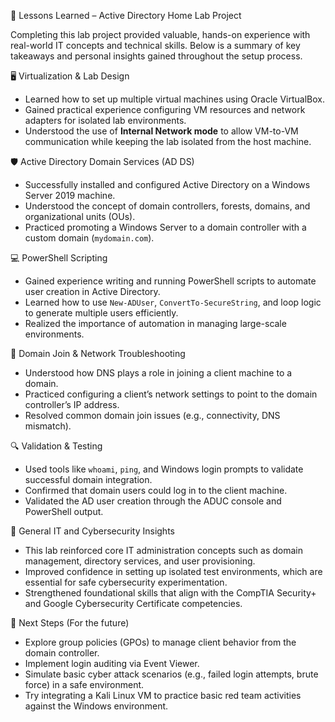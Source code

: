 🧠 Lessons Learned – Active Directory Home Lab Project

Completing this lab project provided valuable, hands-on experience with real-world IT concepts and technical skills. Below is a summary of key takeaways and personal insights gained throughout the setup process.

 🖥️ Virtualization & Lab Design
- Learned how to set up multiple virtual machines using Oracle VirtualBox.
- Gained practical experience configuring VM resources and network adapters for isolated lab environments.
- Understood the use of **Internal Network mode** to allow VM-to-VM communication while keeping the lab isolated from the host machine.

🛡️ Active Directory Domain Services (AD DS)
- Successfully installed and configured Active Directory on a Windows Server 2019 machine.
- Understood the concept of domain controllers, forests, domains, and organizational units (OUs).
- Practiced promoting a Windows Server to a domain controller with a custom domain (`mydomain.com`).

💻 PowerShell Scripting
- Gained experience writing and running PowerShell scripts to automate user creation in Active Directory.
- Learned how to use `New-ADUser`, `ConvertTo-SecureString`, and loop logic to generate multiple users efficiently.
- Realized the importance of automation in managing large-scale environments.

🔗 Domain Join & Network Troubleshooting
- Understood how DNS plays a role in joining a client machine to a domain.
- Practiced configuring a client’s network settings to point to the domain controller’s IP address.
- Resolved common domain join issues (e.g., connectivity, DNS mismatch).

🔍 Validation & Testing
- Used tools like `whoami`, `ping`, and Windows login prompts to validate successful domain integration.
- Confirmed that domain users could log in to the client machine.
- Validated the AD user creation through the ADUC console and PowerShell output.

🧠 General IT and Cybersecurity Insights
- This lab reinforced core IT administration concepts such as domain management, directory services, and user provisioning.
- Improved confidence in setting up isolated test environments, which are essential for safe cybersecurity experimentation.
- Strengthened foundational skills that align with the CompTIA Security+ and Google Cybersecurity Certificate competencies.

🚀 Next Steps (For the future)
- Explore group policies (GPOs) to manage client behavior from the domain controller.
- Implement login auditing via Event Viewer.
- Simulate basic cyber attack scenarios (e.g., failed login attempts, brute force) in a safe environment.
- Try integrating a Kali Linux VM to practice basic red team activities against the Windows environment.
